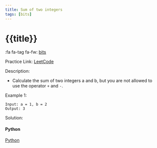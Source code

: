 ```yaml
---
title: Sum of two integers
tags: [bits]
---
```


# {{title}}

:fa fa-tag fa-fw: [bits]({{tagspath}}/bits)

Practice Link: [LeetCode](https://leetcode.com/problems/sum-of-two-integers/)

Description:

- Calculate the sum of two integers a and b, but you are not allowed to use the operator `+` and `-`.

Example 1:

```text
Input: a = 1, b = 2
Output: 3
```

Solution:

<!-- tabs:start -->
#### **Python**

[Python](../../pycode/binary/sum-of-two-integers.py ':include :type=code')
<!-- tabs:end -->
